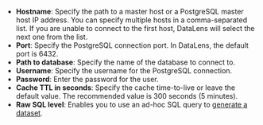 * **Hostname**: Specify the path to a master host or a PostgreSQL master host IP address. You can specify multiple hosts in a comma-separated list. If you are unable to connect to the first host, DataLens will select the next one from the list.
* **Port**: Specify the PostgreSQL connection port. In DataLens, the default port is 6432.
* **Path to database**: Specify the name of the database to connect to.
* **Username**: Specify the username for the PostgreSQL connection.
* **Password**: Enter the password for the user.
* **Cache TTL in seconds**: Specify the cache time-to-live or leave the default value. The recommended value is 300 seconds (5 minutes).
* **Raw SQL level**: Enables you to use an ad-hoc SQL query to [generate a dataset](../../datalens/concepts/dataset/settings.md#sql-request-in-datatset).
